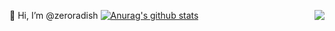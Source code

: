 
👋 Hi, I’m @zeroradish
<img src="https://user-images.githubusercontent.com/28586265/113417132-bf465a80-93fd-11eb-8c0b-f561280e3058.gif"  align="right" />
[![Anurag's github stats](https://github-readme-stats.vercel.app/api?username=zeroradish)](https://github.com/anuraghazra/github-readme-stats)



